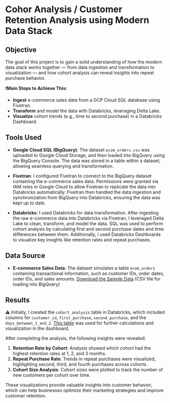 # Cohor Analysis / Customer Retention Analysis using Modern Data Stack

## Objective
The goal of this project is to gain a solid understanding of how the modern data stack works together — from data ingestion and transformation to visualization — and how cohort analysis can reveal insights into repeat purchase behavior.  

❗**Main Steps to Achieve This:**
- **Ingest** e-commerce sales data from a GCP Cloud SQL database using Fivetran.
- **Transform** and model the data with Databricks, leveraging Delta Lake.
- **Visualize** cohort trends (e.g., time to second purchase) in a Databricks Dashboard.

## Tools Used
- **Google Cloud SQL (BigQuery)**: The dataset `ecom_orders.csv` was uploaded to Google Cloud Storage, and then loaded into BigQuery using the BigQuery Console. The data was stored in a table within a dataset, allowing seamless querying and transformation.
  
- **Fivetran**: I configured Fivetran to connect to the BigQuery dataset containing the e-commerce sales data. Permissions were granted via IAM roles in Google Cloud to allow Fivetran to replicate the data into Databricks automatically. Fivetran then handled the data ingestion and synchronization from BigQuery into Databricks, ensuring the data was kept up to date.

- **Databricks**: I used Databricks for data transformation. After ingesting the raw e-commerce data into Databricks via Fivetran, I leveraged Delta Lake to clean, transform, and model the data. SQL was used to perform cohort analysis by calculating first and second purchase dates and time differences between them. Additionally, I used Databricks Dashboards to visualize key insights like retention rates and repeat purchases.

## Data Source
- **E-commerce Sales Data**: The dataset simulates a table `ecom_orders` containing transactional information, such as customer IDs, order dates, order IDs, and sales amounts. [Download the Sample Data](https://github.com/armandaslid/cohort_analysis/blob/main/CSV_Files/ecom_orders.csv) (CSV file for loading into BigQuery)

## Results  
⚠️ Initially, I created the `cohort_analysis` table in Databricks, which included columns for `customer_id`, `first_purchase`, `second_purchase`, and the `days_between_1_and_2`. [This table](https://github.com/armandaslid/cohort_analysis/blob/main/CSV_Files/cohort_analysis.csv) was used for further calculations and visualization in the dashboard.  
  
After completing the analysis, the following insights were revealed:
1. **Retention Rate by Cohort**: Analysis showed which cohort had the highest retention rates at 1, 2, and 3 months.
2. **Repeat Purchase Rate**: Trends in repeat purchases were visualized, highlighting second, third, and fourth purchases across cohorts.
3. **Cohort Size Analysis**: Cohort sizes were plotted to track the number of new customers per cohort over time.

These visualizations provide valuable insights into customer behavior, which can help businesses optimize their marketing strategies and improve customer retention.
